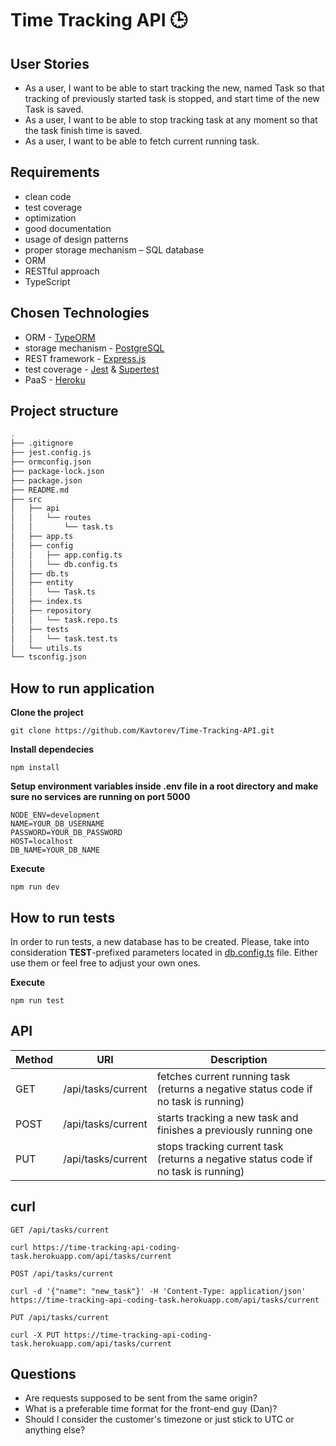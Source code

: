# Time Tracking API 🕒
## User Stories
 
- As a user, I want to be able to start tracking the new, named Task so that tracking of previously started task is stopped, and start time of the new Task is saved.
- As a user, I want to be able to stop tracking task at any moment so that the task finish time is saved.
- As a user, I want to be able to fetch current running task.

## Requirements 
 
- clean code
- test coverage
- optimization
- good documentation
- usage of design patterns
- proper storage mechanism – SQL database
- ORM
- RESTful approach
- TypeScript 

## Chosen Technologies

- ORM - [TypeORM](https://typeorm.io/#/)
- storage mechanism - [PostgreSQL](https://www.postgresql.org/)
- REST framework - [Express.js](http://expressjs.com/)
- test coverage - [Jest](https://jestjs.io/uk/) & [Supertest](https://github.com/visionmedia/supertest#readme)
- PaaS - [Heroku](https://www.heroku.com/about)

## Project structure

```bash
.
├── .gitignore
├── jest.config.js
├── ormconfig.json
├── package-lock.json
├── package.json
├── README.md
├── src
│   ├── api
│   │   └── routes
│   │       └── task.ts
│   ├── app.ts
│   ├── config
│   │   ├── app.config.ts
│   │   └── db.config.ts
│   ├── db.ts
│   ├── entity
│   │   └── Task.ts
│   ├── index.ts 
│   ├── repository
│   │   └── task.repo.ts
│   ├── tests
│   │   └── task.test.ts
│   └── utils.ts
└── tsconfig.json
```

## How to run application
**Clone the project**
    
    git clone https://github.com/Kavtorev/Time-Tracking-API.git

**Install dependecies**

    npm install

**Setup environment variables inside .env file in a root directory and make sure no services are running on port 5000**

    NODE_ENV=development
    NAME=YOUR_DB_USERNAME
    PASSWORD=YOUR_DB_PASSWORD
    HOST=localhost
    DB_NAME=YOUR_DB_NAME

**Execute**

    npm run dev

## How to run tests
In order to run tests, a new database has to be created. Please, take into consideration __TEST__-prefixed parameters located in [db.config.ts](https://github.com/Kavtorev/Time-Tracking-API/blob/main/src/config/db.config.ts#L9) file. Either use them or feel free to adjust your own ones.

**Execute**

    npm run test

## API
| Method | URI | Description| 
| ------ | ------ | ------ | 
| GET | /api/tasks/current  | fetches current running task (returns a negative status code if no task is running) | 
| POST | /api/tasks/current | starts tracking a new task and finishes a previously running one |
| PUT | /api/tasks/current | stops tracking current task (returns a negative status code if no task is running) |

## curl

    GET /api/tasks/current

    curl https://time-tracking-api-coding-task.herokuapp.com/api/tasks/current

    POST /api/tasks/current

    curl -d '{"name": "new_task"}' -H 'Content-Type: application/json' https://time-tracking-api-coding-task.herokuapp.com/api/tasks/current

    PUT /api/tasks/current

    curl -X PUT https://time-tracking-api-coding-task.herokuapp.com/api/tasks/current


## Questions

- Are requests supposed to be sent from the same origin?
- What is a preferable time format for the front-end guy (Dan)?
- Should I consider the customer's timezone or just stick to UTC or anything else?










